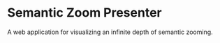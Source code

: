 # Semantic Zoom Presenter

A web application for visualizing an infinite depth of semantic zooming.
